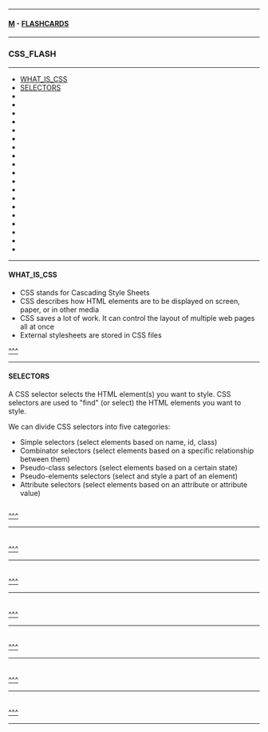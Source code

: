 
---

#### [M](https://github.com/ttltrk/TTT/blob/master/menu.md) - [FLASHCARDS](https://github.com/ttltrk/TTT/tree/master/FLASHCARDS/FLASHCARDS.md)

---

### CSS_FLASH

---

* [WHAT_IS_CSS](#WHAT_IS_CSS)
* [SELECTORS](#SELECTORS)
* [](#)
* [](#)
* [](#)
* [](#)
* [](#)
* [](#)
* [](#)
* [](#)
* [](#)
* [](#)
* [](#)
* [](#)
* [](#)
* [](#)
* [](#)
* [](#)
* [](#)
* [](#)
* [](#)

---

#### WHAT_IS_CSS

- CSS stands for Cascading Style Sheets
- CSS describes how HTML elements are to be displayed on screen, paper, or in other media
- CSS saves a lot of work. It can control the layout of multiple web pages all at once
- External stylesheets are stored in CSS files

[^^^](#CSS_FLASH)

---

#### SELECTORS

A CSS selector selects the HTML element(s) you want to style.
CSS selectors are used to "find" (or select) the HTML elements you want to style.

We can divide CSS selectors into five categories:

- Simple selectors (select elements based on name, id, class)
- Combinator selectors (select elements based on a specific relationship between them)
- Pseudo-class selectors (select elements based on a certain state)
- Pseudo-elements selectors (select and style a part of an element)
- Attribute selectors (select elements based on an attribute or attribute value)

```css

```

[^^^](#CSS_FLASH)

---

####

```css

```

[^^^](#CSS_FLASH)

---

####

```css

```

[^^^](#CSS_FLASH)

---

####

```css

```

[^^^](#CSS_FLASH)

---

####

```css

```

[^^^](#CSS_FLASH)

---

####

```css

```

[^^^](#CSS_FLASH)

---

####

```css

```

[^^^](#CSS_FLASH)

---

